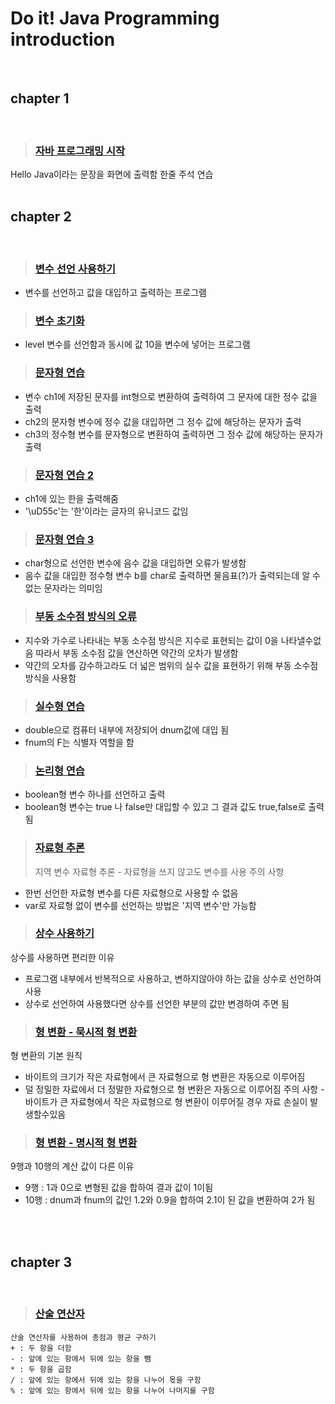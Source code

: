 # Do it! Java Programming introduction
<br>

## **chapter 1**
<br>

>###  [자바 프로그래밍 시작](https://github.com/jong-seoung/javaProgramming/blob/main/JavaProgramming/src/chapter1/HelloJava.java)
Hello Java이라는 문장을 화면에 출력함
한줄 주석 연습
<br>
<br>

## **chapter 2**
<br>

>### [변수 선언 사용하기](https://github.com/jong-seoung/javaProgramming/blob/main/JavaProgramming/src/chapter2/Variable1.java)
- 변수를 선언하고 값을 대입하고 출력하는 프로그램

>### [변수 초기화](https://github.com/jong-seoung/javaProgramming/blob/main/JavaProgramming/src/chapter2/Variable2.java)
- level 변수를 선언함과 동시에 값 10을 변수에 넣어는 프로그램

>### [문자형 연습](https://github.com/jong-seoung/javaProgramming/blob/main/JavaProgramming/src/chapter2/CharacterEx1.java)
- 변수 ch1에 저장된 문자를 int형으로 변환하여 출력하여 그 문자에 대한 정수 값을 출력
- ch2의 문자형 변수에 정수 값을 대입하면 그 정수 값에 해당하는 문자가 출력
- ch3의 정수형 변수를 문자형으로 변환하여 출력하면 그 정수 값에 해당하는 문자가 출력

>### [문자형 연습 2](https://github.com/jong-seoung/javaProgramming/blob/main/JavaProgramming/src/chapter2/CharacterEx2.java)
- ch1에 있는 한을 출력해줌
- '\uD55c'는 '한'이라는 글자의 유니코드 값임

>### [문자형 연습 3](https://github.com/jong-seoung/javaProgramming/blob/main/JavaProgramming/src/chapter2/CharacterEx3.java)
- char형으로 선언한 변수에 음수 값을 대입하면 오류가 발생함
- 음수 값을 대입한 정수형 변수 b를 char로 출력하면 물음표(?)가 출력되는데 알 수 없는 문자라는 의미임

>### [부동 소수점 방식의 오류](https://github.com/jong-seoung/javaProgramming/blob/main/JavaProgramming/src/chapter2/DoubleEx2.java)
- 지수와 가수로 나타내는 부동 소수점 방식은 지수로 표현되는 값이 0을 나타낼수없음 따라서 부동 소수점 값을 연산하면 약간의
오차가 발생함
- 약간의 오차를 감수하고라도 더 넓은 범위의 실수 값을 표현하기 위해 부동 소수점 방식을 사용함

>### [실수형 연습](https://github.com/jong-seoung/javaProgramming/blob/main/JavaProgramming/src/chapter2/DoubleEx1.java)
- double으로 컴퓨터 내부에 저장되어 dnum값에 대입 됨
- fnum의 F는 식별자 역할을 함

>### [논리형 연습](https://github.com/jong-seoung/javaProgramming/blob/main/JavaProgramming/src/chapter2/BooleanEx.java)
- boolean형 변수 하나를 선언하고 출력
- boolean형 변수는 true 나 false만 대입할 수 있고 그 결과 값도 true,false로 출력됨

>### [자료형 추론](https://github.com/jong-seoung/javaProgramming/blob/main/JavaProgramming/src/chapter2/TypeInference.java)
>지역 변수 자료형 추론 - 자료형을 쓰지 않고도 변수를 사용
주의 사항
- 한번 선언한 자료형 변수를 다른 자료형으로 사용할 수 없음
- var로 자료형 없이 변수를 선언하는 방법은 '지역 변수'만 가능함

>### [상수 사용하기](https://github.com/jong-seoung/javaProgramming/blob/main/JavaProgramming/src/chapter2/Constant.java)
상수를 사용하면 편리한 이유
- 프로그램 내부에서 반복적으로 사용하고, 변하지않아야 하는 값을 상수로 선언하여 사용
- 상수로 선언하여 사용했다면 상수를 선언한 부분의 값만 변경하여 주면 됨

>### [형 변환 - 묵시적 형 변환](https://github.com/jong-seoung/javaProgramming/blob/main/JavaProgramming/src/chapter2/ImplicitConversion.java)
형 변환의 기본 원칙
- 바이트의 크기가 작은 자료형에서 큰 자료형으로 형 변환은 자동으로 이루어짐
- 덜 정밀한 자료에서 더 정말한 자료형으로 형 변환은 자동으로 이루어짐
주의 사항
-바이트가 큰 자료형에서 작은 자료형으로 형 변환이 이루어질 경우 자료 손실이 발생할수있음

>### [형 변환 - 명시적 형 변환](https://github.com/jong-seoung/javaProgramming/blob/main/JavaProgramming/src/chapter2/ExplicitConversion.java)
9행과 10행의 계산 값이 다른 이유
- 9행  : 1과 0으로 변형된 값을 합하여 결과 값이 1이됨
- 10행 : dnum과 fnum의 값인 1.2와 0.9을 합하여 2.1이 된 값을 변환하여 2가 됨

<br>
<br>

## **chapter 3**
<br>

>### [산술 연산자](https://github.com/jong-seoung/javaProgramming/blob/main/JavaProgramming/src/chapter3/OperationEx1.java)
```
산술 연산자를 사용하여 총점과 평균 구하기
+ : 두 항을 더함
- : 앞에 있는 항에서 뒤에 있는 항을 뺌
* : 두 항을 곱함
/ : 앞에 있는 항에서 뒤에 있는 항을 나누어 몫을 구함
% : 앞에 있는 항에서 뒤에 있는 항을 나누어 나머지를 구함
```